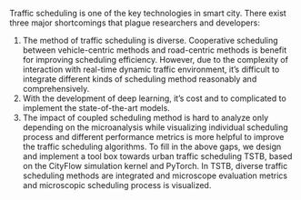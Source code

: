 Traffic scheduling is one of the key technologies in smart city.
There exist three major shortcomings that plague researchers and developers:
1) The method of traffic scheduling is diverse. Cooperative scheduling between vehicle-centric methods and road-centric methods is benefit for improving scheduling efficiency. However, due to the complexity of interaction with real-time dynamic traffic environment, it’s difficult to integrate different kinds of scheduling method reasonably and comprehensively.
2) With the development of deep learning, it’s cost and to complicated to implement the state-of-the-art models.
3) The impact of coupled scheduling method is hard to analyze only depending on the microanalysis while visualizing individual scheduling process and different performance metrics is more helpful to improve the traffic scheduling algorithms.
To fill in the above gaps, we design and implement a tool box towards urban traffic scheduling TSTB, based on the CityFlow simulation kernel and PyTorch. 
In TSTB, diverse traffic scheduling methods are integrated and microscope evaluation metrics and microscopic scheduling process is visualized.

